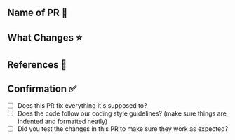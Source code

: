 ## Name of PR 🚀

<!-- 
This PR fixes #NUMBER_OF_THE_ISSUE, and fixes #NUMBER_OF_THE_ISSUE 
eg: This PR fixes [#hmm-2999](google.com), and fixes [#hmm-3000](google.com)
-->


## What Changes ⭐

<!--  📛📛
Please include a summary of the change and/or which issue is fixed.
List any dependencies required for this change, if there are any.
Include relevant image/video if possible
📛📛 -->

<!--

- Bump dependencies
- new APIs
- remove redundant comments

-->



## References 🎨

<!-- Add any other context or additional information about the pull request.-->

## Confirmation ✅
- [ ] Does this PR fix everything it's supposed to?
- [ ] Does the code follow our coding style guidelines? (make sure things are indented and formatted neatly)
- [ ] Did you test the changes in this PR to make sure they work as expected?